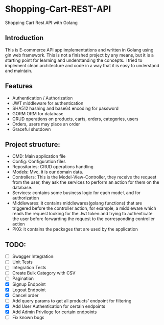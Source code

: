 # Shopping-Cart-REST-API
Shopping Cart Rest API with Golang

## Introduction
This is E-commerce API app implementations and written in Golang using gin web framework.
This is not a finished project by any means, but it is a starting point for learning and understanding the concepts.
I tried to implement clean architecture and code in a way that it is easy to understand and maintain.

## Features
- Authentication / Authorization
- JWT middleware for authentication
- SHA512 hashing and base64 encoding for password
- GORM ORM for database
- CRUD operations on products, carts, orders, categories, users
- Orders, users may place an order
- Graceful shutdown

## Project structure:
- CMD: Main application file
- Config: Configuration files
- Repositories: CRUD operations handling
- Models: Mvc, it is our domain data.
- Controllers: This is the Model-View-Controller, they receive the request from the user, they ask the services to perform an action for them on the database.
- Services: contains some business logic for each model, and for authorization
- Middlewares: it contains middlewares(golang functions) that are triggered before the controller action, for example, a middleware which
  reads the request looking for the Jwt token and trying to authenticate the user before forwarding the request to the corresponding controller
  action
- PKG: it contains the packages that are used by the application


## TODO:
- [ ] Swagger Integration
- [ ] Unit Tests
- [ ] Integration Tests
- [ ] Create Bulk Category with CSV
- [ ] Pagination
- [x] Signup Endpoint
- [x] Logout Endpoint
- [x] Cancel order 
- [ ] Add query params to get all products' endpoint for filtering
- [x] Add User Authentication for certain endpoints
- [x] Add Admin Privilege for certain endpoints 
- [ ] Fix known bugs

